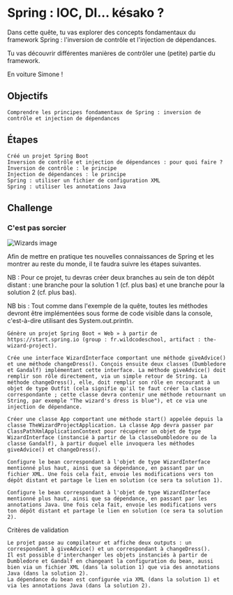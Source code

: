 # Spring : IOC, DI... késako ?

Dans cette quête, tu vas explorer des concepts fondamentaux du framework Spring : l'inversion de contrôle et l'injection de dépendances.

Tu vas découvrir différentes manières de contrôler une (petite) partie du framework.

En voiture Simone !

## Objectifs

    Comprendre les principes fondamentaux de Spring : inversion de contrôle et injection de dépendances

## Étapes

    Créé un projet Spring Boot
    Inversion de contrôle et injection de dépendances : pour quoi faire ?
    Inversion de contrôle : le principe
    Injection de dépendances : le principe
    Spring : utiliser un fichier de configuration XML
    Spring : utiliser les annotations Java

## Challenge

### C'est pas sorcier

![Wizards image](http://images.innoveduc.fr/java/spring_introduction/gandalfdumbledore.jpg)

Afin de mettre en pratique tes nouvelles connaissances de Spring et les montrer au reste du monde, il te faudra suivre les étapes suivantes.

NB : Pour ce projet, tu devras créer deux branches au sein de ton dépôt distant : une branche pour la solution 1 (cf. plus bas) et une branche pour la solution 2 (cf. plus bas).

NB bis : Tout comme dans l'exemple de la quête, toutes les méthodes devront être implémentées sous forme de code visible dans la console, c'est-à-dire utilisant des System.out.println.

    Génère un projet Spring Boot « Web » à partir de https://start.spring.io (group : fr.wildcodeschool, artifact : the-wizard-project).

    Crée une interface WizardInterface comportant une méthode giveAdvice() et une méthode changeDress(). Conçois ensuite deux classes (Dumbledore et Gandalf) implémentant cette interface. La méthode giveAdvice() doit remplir son rôle directement, via un simple retour de String. La méthode changeDress(), elle, doit remplir son rôle en recourant à un objet de type Outfit (cela signifie qu'il te faut créer la classe correspondante ; cette classe devra contenir une méthode retournant un String, par exemple "The wizard's dress is blue"), et ce via une injection de dépendance.

    Créer une classe App comportant une méthode start() appelée depuis la classe TheWizardProjectApplication. La classe App devra passer par ClassPathXmlApplicationContext pour récupérer un objet de type WizardInterface (instancié à partir de la classeDumbledore ou de la classe Gandalf), à partir duquel elle invoquera les méthodes giveAdvice() et changeDress().

    Configure le bean correspondant à l'objet de type WizardInterface mentionné plus haut, ainsi que sa dépendance, en passant par un fichier XML. Une fois cela fait, envoie les modifications vers ton dépôt distant et partage le lien en solution (ce sera ta solution 1).

    Configure le bean correspondant à l'objet de type WizardInterface mentionné plus haut, ainsi que sa dépendance, en passant par les annotations Java. Une fois cela fait, envoie les modifications vers ton dépôt distant et partage le lien en solution (ce sera ta solution 2).

Critères de validation

    Le projet passe au compilateur et affiche deux outputs : un correspondant à giveAdvice() et un correspondant à changeDress().
    Il est possible d'interchanger les objets instanciés à partir de Dumbledore et Gandalf en changeant la configuration du bean, aussi bien via un fichier XML (dans la solution 1) que via des annotations Java (dans la solution 2).
    La dépendance du bean est configurée via XML (dans la solution 1) et via les annotations Java (dans la solution 2).

